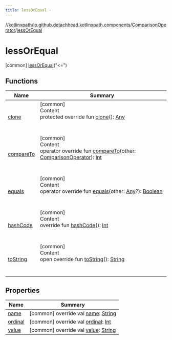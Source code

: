 ```yaml
---
title: lessOrEqual -
---
```

//[kotlinxpath](../../../index.md)/[io.github.detachhead.kotlinxpath.components](../../index.md)/[ComparisonOperator](../index.md)/[lessOrEqual](index.md)



# lessOrEqual  
 [common] [lessOrEqual](index.md)("<=")  
  
   


## Functions  
  
|  Name|  Summary| 
|---|---|
| [clone](../../-axis/following-sibling/index.md#kotlin/Enum/clone/#/PointingToDeclaration/)| [common]  <br>Content  <br>protected override fun [clone](../../-axis/following-sibling/index.md#kotlin/Enum/clone/#/PointingToDeclaration/)(): [Any](https://kotlinlang.org/api/latest/jvm/stdlib/kotlin/-any/index.html)  <br><br><br>
| [compareTo](../greater-or-equal/index.md#kotlin/Enum/compareTo/#io.github.detachhead.kotlinxpath.components.ComparisonOperator/PointingToDeclaration/)| [common]  <br>Content  <br>operator override fun [compareTo](../greater-or-equal/index.md#kotlin/Enum/compareTo/#io.github.detachhead.kotlinxpath.components.ComparisonOperator/PointingToDeclaration/)(other: [ComparisonOperator](../index.md)): [Int](https://kotlinlang.org/api/latest/jvm/stdlib/kotlin/-int/index.html)  <br><br><br>
| [equals](../../-axis/following-sibling/index.md#kotlin/Enum/equals/#kotlin.Any?/PointingToDeclaration/)| [common]  <br>Content  <br>operator override fun [equals](../../-axis/following-sibling/index.md#kotlin/Enum/equals/#kotlin.Any?/PointingToDeclaration/)(other: [Any](https://kotlinlang.org/api/latest/jvm/stdlib/kotlin/-any/index.html)?): [Boolean](https://kotlinlang.org/api/latest/jvm/stdlib/kotlin/-boolean/index.html)  <br><br><br>
| [hashCode](../../-axis/following-sibling/index.md#kotlin/Enum/hashCode/#/PointingToDeclaration/)| [common]  <br>Content  <br>override fun [hashCode](../../-axis/following-sibling/index.md#kotlin/Enum/hashCode/#/PointingToDeclaration/)(): [Int](https://kotlinlang.org/api/latest/jvm/stdlib/kotlin/-int/index.html)  <br><br><br>
| [toString](../../-axis/following-sibling/index.md#kotlin/Enum/toString/#/PointingToDeclaration/)| [common]  <br>Content  <br>open override fun [toString](../../-axis/following-sibling/index.md#kotlin/Enum/toString/#/PointingToDeclaration/)(): [String](https://kotlinlang.org/api/latest/jvm/stdlib/kotlin/-string/index.html)  <br><br><br>


## Properties  
  
|  Name|  Summary| 
|---|---|
| [name](index.md#io.github.detachhead.kotlinxpath.components/ComparisonOperator.lessOrEqual/name/#/PointingToDeclaration/)|  [common] override val [name](index.md#io.github.detachhead.kotlinxpath.components/ComparisonOperator.lessOrEqual/name/#/PointingToDeclaration/): [String](https://kotlinlang.org/api/latest/jvm/stdlib/kotlin/-string/index.html)   <br>
| [ordinal](index.md#io.github.detachhead.kotlinxpath.components/ComparisonOperator.lessOrEqual/ordinal/#/PointingToDeclaration/)|  [common] override val [ordinal](index.md#io.github.detachhead.kotlinxpath.components/ComparisonOperator.lessOrEqual/ordinal/#/PointingToDeclaration/): [Int](https://kotlinlang.org/api/latest/jvm/stdlib/kotlin/-int/index.html)   <br>
| [value](index.md#io.github.detachhead.kotlinxpath.components/ComparisonOperator.lessOrEqual/value/#/PointingToDeclaration/)|  [common] override val [value](index.md#io.github.detachhead.kotlinxpath.components/ComparisonOperator.lessOrEqual/value/#/PointingToDeclaration/): [String](https://kotlinlang.org/api/latest/jvm/stdlib/kotlin/-string/index.html)   <br>

